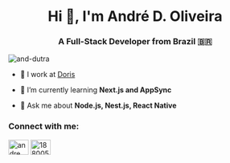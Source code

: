 <h1 align="center">Hi 👋, I'm André D. Oliveira</h1>
<h3 align="center">A Full-Stack Developer from Brazil 🇧🇷</h3>

<p align="left"> <img src="https://komarev.com/ghpvc/?username=and-dutra&label=Profile%20views&color=0e75b6&style=flat" alt="and-dutra" /> </p>

- 🔭 I work at [Doris](http://doris.mobi/)

- 🌱 I’m currently learning **Next.js and AppSync**

- 💬 Ask me about **Node.js, Nest.js, React Native**

<h3 align="left">Connect with me:</h3>
<p align="left">
<a href="https://twitter.com/andre_dtr" target="blank"><img align="center" src="https://cdn.jsdelivr.net/npm/simple-icons@3.0.1/icons/twitter.svg" alt="andre_dtr" height="30" width="40" /></a>
<a href="https://stackoverflow.com/users/1880054" target="blank"><img align="center" src="https://cdn.jsdelivr.net/npm/simple-icons@3.0.1/icons/stackoverflow.svg" alt="1880054" height="30" width="40" /></a>
</p>
